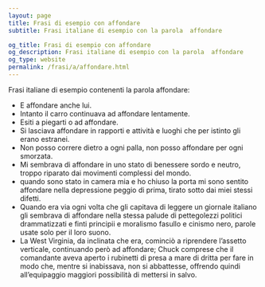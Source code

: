 ```yaml
---
layout: page
title: Frasi di esempio con affondare 
subtitle: Frasi italiane di esempio con la parola  affondare

og_title: Frasi di esempio con affondare 
og_description: Frasi italiane di esempio con la parola  affondare
og_type: website
permalink: /frasi/a/affondare.html
---
```


Frasi italiane di esempio contenenti la parola affondare:


- E affondare anche lui.
- Intanto il carro continuava ad affondare lentamente.
- Esiti a piegarti o ad affondare.
- Si lasciava affondare in rapporti e attività e luoghi che per istinto gli erano estranei.
- Non posso correre dietro a ogni palla, non posso affondare per ogni smorzata.
- Mi sembrava di affondare in uno stato di benessere sordo e neutro, troppo riparato dai movimenti complessi del mondo.
- quando sono stato in camera mia e ho chiuso la porta mi sono sentito affondare nella depressione peggio di prima, tirato sotto dai miei stessi difetti.
- Quando era via ogni volta che gli capitava di leggere un giornale italiano gli sembrava di affondare nella stessa palude di pettegolezzi politici drammatizzati e finti principii e moralismo fasullo e cinismo nero, parole usate solo per il loro suono.
- La West Virginia, da inclinata che era, cominciò a riprendere l’assetto verticale, continuando però ad affondare; Chuck comprese che il comandante aveva aperto i rubinetti di presa a mare di dritta per fare in modo che, mentre si inabissava, non si abbattesse, offrendo quindi all’equipaggio maggiori possibilità di mettersi in salvo.
